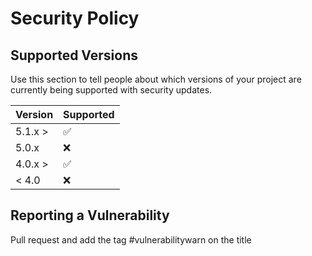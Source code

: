 # Security Policy

## Supported Versions

Use this section to tell people about which versions of your project are
currently being supported with security updates.

| Version | Supported          |
| ------- | ------------------ |
| 5.1.x >   | :white_check_mark: |
| 5.0.x   | :x:                |
| 4.0.x  > | :white_check_mark: |
| < 4.0   | :x:                |

## Reporting a Vulnerability

Pull request and add the tag #vulnerabilitywarn on the title
